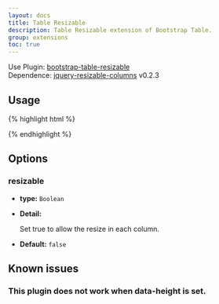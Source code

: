 ```yaml
---
layout: docs
title: Table Resizable
description: Table Resizable extension of Bootstrap Table.
group: extensions
toc: true
---
```


Use Plugin: [bootstrap-table-resizable](https://github.com/wenzhixin/bootstrap-table/tree/master/src/extensions/resizable) </br>
Dependence: [jquery-resizable-columns](https://github.com/dobtco/jquery-resizable-columns) v0.2.3

## Usage

{% highlight html %}
<script src="extensions/resizable/bootstrap-table-resizable.js"></script>
{% endhighlight %}

## Options

### resizable

- **type:** `Boolean`

- **Detail:**

   Set true to allow the resize in each column.

- **Default:** `false`

## Known issues

### This plugin does not work when data-height is set.
